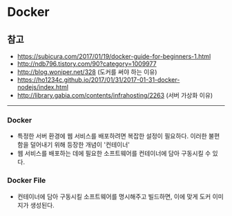 # Docker

## 참고
- https://subicura.com/2017/01/19/docker-guide-for-beginners-1.html
- http://ndb796.tistory.com/90?category=1009977
- http://blog.woniper.net/328 (도커를 써야 하는 이유)
- https://ho1234c.github.io/2017/01/31/2017-01-31-docker-nodejs/index.html
- http://library.gabia.com/contents/infrahosting/2263 (서버 가상화 이유)
---

### Docker 
- 특정한 서버 환경에 웹 서비스를 배포하려면 복잡한 설정이 필요하다. 이러한 불편함을 덜어내기 위해 등장한 개념이 '컨테이너'
- 웹 서비스를 배포하는 데에 필요한 소프트웨어를 컨테이너에 담아 구동시킬 수 있다.

### Docker File
- 컨테이너에 담아 구동시킬 소프트웨어를 명시해주고 빌드하면, 이에 맞게 도커 이미지가 생성된다.

